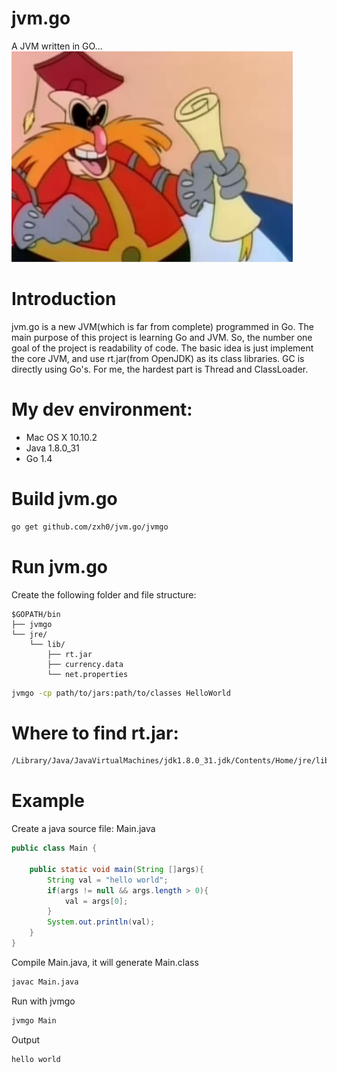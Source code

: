 # jvm.go
A JVM written in GO...
![jvm.go Logo](https://raw.githubusercontent.com/zxh0/jvm.go/master/jvmgo.png)

# Introduction
jvm.go is a new JVM(which is far from complete) programmed in Go. The main purpose of this project is learning Go and JVM. So, the number one goal of the project is readability of code. The basic idea is just implement the core JVM, and use rt.jar(from OpenJDK) as its class libraries. GC is directly using Go's. For me, the hardest part is Thread and ClassLoader.

# My dev environment:
  * Mac OS X 10.10.2
  * Java 1.8.0_31
  * Go 1.4

# Build jvm.go

```sh
go get github.com/zxh0/jvm.go/jvmgo
```

# Run jvm.go
Create the following folder and file structure:

```
$GOPATH/bin
├── jvmgo
└── jre/
    └── lib/
        ├── rt.jar
        ├── currency.data
        └── net.properties
```

```sh
jvmgo -cp path/to/jars:path/to/classes HelloWorld
```

# Where to find rt.jar: 

```sh
/Library/Java/JavaVirtualMachines/jdk1.8.0_31.jdk/Contents/Home/jre/lib/rt.jar
```

# Example
Create a java source file: Main.java
```java
public class Main {

    public static void main(String []args){
        String val = "hello world";
        if(args != null && args.length > 0){
            val = args[0];
        }
        System.out.println(val);
    }
}
```

Compile Main.java, it will generate Main.class
```sh
javac Main.java
``` 

Run with jvmgo
```sh
jvmgo Main
```

Output
```sh
hello world
```
